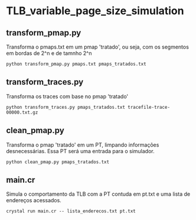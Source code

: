 # TLB_variable_page_size_simulation

## transform_pmap.py
Transforma o pmaps.txt em um pmap 'tratado', ou seja, com os segmentos em bordas de 2^n e de tamnho 2^n
```
python transform_pmap.py pmaps.txt pmaps_tratados.txt
```
## transform_traces.py
Transforma os traces com base no pmap 'tratado'
```
python transform_traces.py pmaps_tratados.txt tracefile-trace-00000.txt.gz
```

## clean_pmap.py
Transforma o pmap 'tratado' em um PT, limpando informações desnecessárias. Essa PT será uma entrada para o simulador.
```
python clean_pmap.py pmaps_tratados.txt
```
## main.cr
Simula o comportamento da TLB com a PT contuda em pt.txt e uma lista de endereços acessados.
```
crystal run main.cr -- lista_enderecos.txt pt.txt
```
